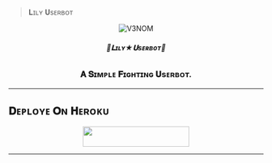 
> 𝐋ɪʟʏ 𝐔sᴇʀʙᴏᴛ </b>
</h1>

<p align="center">
  <img src="https://graph.org/file/9db83cb6ae0b870c34e49.jpg" alt="V3NOM">
</p>

<h6 align="center">
  <b>🦋𝐋ɪʟʏ★𝐔sᴇʀʙᴏᴛ🐼</b>
</h6>

<h3 align="center">
  <b>𝐀 𝐒ɪᴍᴘʟᴇ 𝐅ɪɢʜᴛɪɴɢ 𝐔sᴇʀʙᴏᴛ.</b>
</h3>

-------------------------
## 𝐃ᴇᴘʟᴏʏᴇ 𝐎ɴ 𝐇ᴇʀᴏᴋᴜ

<p align="center"><a href="https://heroku.com/deploy?template=https://github.com/vishalpandeynkp1/Nobita-Lily-Userbot"> <img src="https://img.shields.io/badge/𝐃ᴇᴘʟᴏʏ%20𝐎ɴ%20𝐇ᴇʀᴏᴋᴜ-white?style=for-the-badge&logo=heroku" width="210" height="40"/></a></p>

-------------------------
